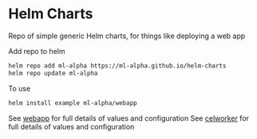 # Helm Charts

Repo of simple generic Helm charts, for things like deploying a web app

Add repo to helm

```bash
helm repo add ml-alpha https://ml-alpha.github.io/helm-charts
helm repo update ml-alpha 
```

To use
```bash
helm install example ml-alpha/webapp
```
See [webapp](./webapp/README.md) for full details of values and configuration
See [celworker](./webapp/README.md) for full details of values and configuration